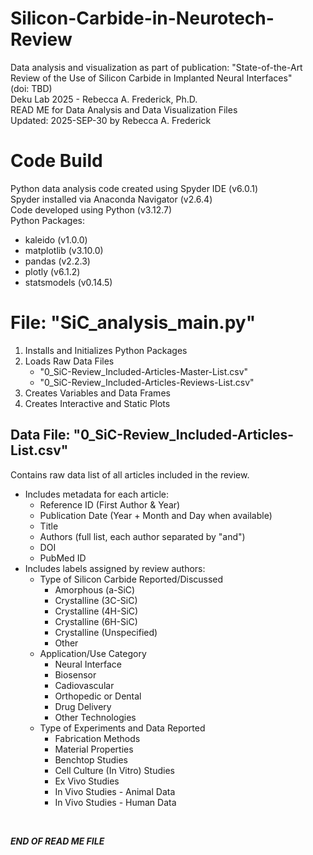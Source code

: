 # Silicon-Carbide-in-Neurotech-Review
Data analysis and visualization as part of publication: "State-of-the-Art Review of the Use of Silicon Carbide in Implanted Neural Interfaces" <br/>
(doi: TBD) <br/>
Deku Lab 2025 - Rebecca A. Frederick, Ph.D. <br/>
READ ME for Data Analysis and Data Visualization Files <br/>
Updated: 2025-SEP-30 by Rebecca A. Frederick


# Code Build
Python data analysis code created using Spyder IDE (v6.0.1) <br/>
Spyder installed via Anaconda Navigator (v2.6.4) <br/>
Code developed using Python (v3.12.7) <br/>
Python Packages:
- kaleido (v1.0.0)
- matplotlib (v3.10.0)
- pandas (v2.2.3)
- plotly (v6.1.2)
- statsmodels (v0.14.5)


# File: "SiC_analysis_main.py"
1. Installs and Initializes Python Packages
2. Loads Raw Data Files <br/>
   - "0_SiC-Review_Included-Articles-Master-List.csv"
   - "0_SiC-Review_Included-Articles-Reviews-List.csv"
3. Creates Variables and Data Frames
4. Creates Interactive and Static Plots


## Data File: "0_SiC-Review_Included-Articles-List.csv"
Contains raw data list of all articles included in the review.
- Includes metadata for each article:
    - Reference ID (First Author & Year)
    - Publication Date (Year + Month and Day when available)
    - Title
    - Authors (full list, each author separated by "and")
    - DOI
    - PubMed ID
- Includes labels assigned by review authors:
    - Type of Silicon Carbide Reported/Discussed
        - Amorphous (a-SiC)
        - Crystalline (3C-SiC)
        - Crystalline (4H-SiC)
        - Crystalline (6H-SiC)
        - Crystalline (Unspecified)
        - Other
    - Application/Use Category
        - Neural Interface
        - Biosensor
        - Cadiovascular
        - Orthopedic or Dental
        - Drug Delivery
        - Other Technologies
    - Type of Experiments and Data Reported
        - Fabrication Methods
        - Material Properties
        - Benchtop Studies
        - Cell Culture (In Vitro) Studies
        - Ex Vivo Studies
        - In Vivo Studies - Animal Data
        - In Vivo Studies - Human Data


<br/>

***END OF READ ME FILE***
